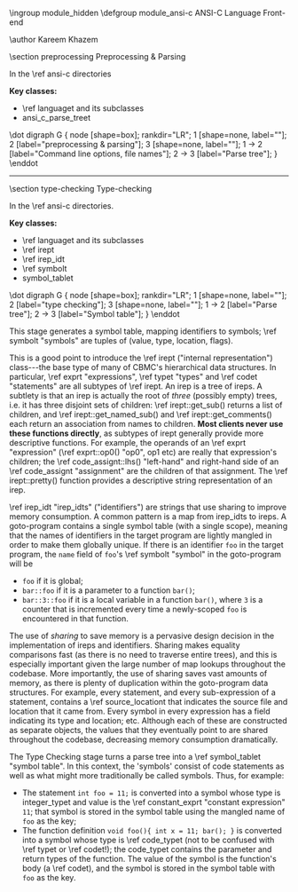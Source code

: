 \ingroup module_hidden
\defgroup module_ansi-c ANSI-C Language Front-end

\author Kareem Khazem

\section preprocessing Preprocessing & Parsing

In the \ref ansi-c directories

**Key classes:**
* \ref languaget and its subclasses
* ansi_c_parse_treet

\dot
digraph G {
  node [shape=box];
  rankdir="LR";
  1 [shape=none, label=""];
  2 [label="preprocessing & parsing"];
  3 [shape=none, label=""];
  1 -> 2 [label="Command line options, file names"];
  2 -> 3 [label="Parse tree"];
}
\enddot



---
\section type-checking Type-checking

In the \ref ansi-c directories.

**Key classes:**
* \ref languaget and its subclasses
* \ref irept
* \ref irep_idt
* \ref symbolt
* symbol_tablet

\dot
digraph G {
  node [shape=box];
  rankdir="LR";
  1 [shape=none, label=""];
  2 [label="type checking"];
  3 [shape=none, label=""];
  1 -> 2 [label="Parse tree"];
  2 -> 3 [label="Symbol table"];
}
\enddot

This stage generates a symbol table, mapping identifiers to symbols;
\ref symbolt "symbols" are tuples of (value, type, location, flags).

This is a good point to introduce the \ref irept ("internal
representation") class---the base type of many of CBMC's hierarchical
data structures. In particular, \ref exprt "expressions",
\ref typet "types" and \ref codet "statements" are all subtypes of
\ref irept.
An irep is a tree of ireps. A subtlety is that an irep is actually the
root of _three_ (possibly empty) trees, i.e. it has three disjoint sets
of children: \ref irept::get_sub() returns a list of children, and
\ref irept::get_named_sub() and \ref irept::get_comments() each return an
association from names to children. **Most clients never use these
functions directly**, as subtypes of irept generally provide more
descriptive functions. For example, the operands of an
\ref exprt "expression" (\ref exprt::op0() "op0", op1 etc) are
really that expression's children; the
\ref code_assignt::lhs() "left-hand" and right-hand side of an
\ref code_assignt "assignment" are the children of that assignment.
The \ref irept::pretty() function provides a descriptive string
representation of an irep.

\ref irep_idt "irep_idts" ("identifiers") are strings that use sharing
to improve memory consumption. A common pattern is a map from irep_idts
to ireps. A goto-program contains a single symbol table (with a single
scope), meaning that the names of identifiers in the target program are
lightly mangled in order to make them globally unique. If there is an
identifier `foo` in the target program, the `name` field of `foo`'s
\ref symbolt "symbol" in the goto-program will be
* `foo` if it is global;
* <code>bar\::foo</code> if it is a parameter to a function `bar()`;
* <code>bar\::3\::foo</code> if it is a local variable in a function
  `bar()`, where `3` is a counter that is incremented every time a
  newly-scoped `foo` is encountered in that function.

The use of *sharing* to save memory is a pervasive design decision in
the implementation of ireps and identifiers. Sharing makes equality
comparisons fast (as there is no need to traverse entire trees), and
this is especially important given the large number of map lookups
throughout the codebase. More importantly, the use of sharing saves vast
amounts of memory, as there is plenty of duplication within the
goto-program data structures. For example, every statement, and every
sub-expression of a statement, contains a \ref source_locationt
that indicates the source file and location that it came from. Every
symbol in every expression has a field indicating its type and location;
etc. Although each of these are constructed as separate objects, the
values that they eventually point to are shared throughout the codebase,
decreasing memory consumption dramatically.

The Type Checking stage turns a parse tree into a
\ref symbol_tablet "symbol table". In this context, the 'symbols'
consist of code statements as well as what might more traditionally be
called symbols. Thus, for example:
* The statement `int foo = 11;` is converted into a symbol whose type is
  integer_typet and value is the \ref constant_exprt
  "constant expression" `11`; that symbol is stored in the symbol table
  using the mangled name of `foo` as the key;
* The function definition `void foo(){ int x = 11; bar(); }` is
  converted into a symbol whose type is \ref code_typet (not to be
  confused with \ref typet or \ref codet!); the code_typet contains the
  parameter and return types of the function. The value of the symbol is
  the function's body (a \ref codet), and the symbol is stored in the
  symbol table with `foo` as the key.
